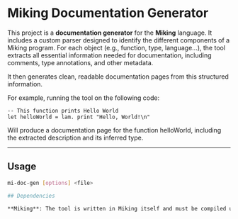 # Miking Documentation Generator

This project is a **documentation generator** for the **Miking** language. It includes a custom parser designed to identify the different components of a Miking program. For each object (e.g., function, type, language...), the tool extracts all essential information needed for documentation, including comments, type annotations, and other metadata.

It then generates clean, readable documentation pages from this structured information.

For example, running the tool on the following code:

```
-- This function prints Hello World
let helloWorld = lam. print "Hello, World!\n"
```

Will produce a documentation page for the function helloWorld, including the extracted description and its inferred type.

---

## Usage

```bash
mi-doc-gen [options] <file>

## Dependencies

**Miking**: The tool is written in Miking itself and must be compiled using the Miking toolchain.
